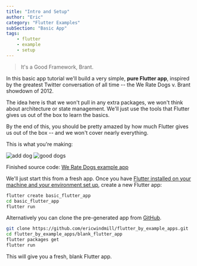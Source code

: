 ```yaml
---
title: "Intro and Setup"
author: "Eric"
category: "Flutter Examples"
subSection: "Basic App"
tags:
    - flutter
    - example
    - setup
---
```


> It's a Good Framework, Brant.

In this basic app tutorial we'll build a very simple, **pure Flutter app**, inspired by the greatest Twitter conversation of all time -- the We Rate Dogs v. Brant showdown of 2012.

The idea here is that we won't pull in any extra packages, we won't think about architecture or state management. We'll just use the tools that Flutter gives us out of the box to learn the basics.

By the end of this, you should be pretty amazed by how much Flutter gives us out of the box -- and we won't cover nearly everything.

This is what you're making:

![add dog](https://res.cloudinary.com/ericwindmill/image/upload/c_scale,w_300/v1520699901/flutter_by_example/new_dog.gif)
![good dogs](https://res.cloudinary.com/ericwindmill/image/upload/c_scale,w_300/v1520699902/flutter_by_example/good_dogs.gif)

Finished source code: [We Rate Dogs example app](https://github.com/ericwindmill/flutter_by_example/examples/we_rate_dogs/basic_example)

We'll just start this from a fresh app. Once you have [Flutter installed on your machine and your environment set up](https://flutter.io), create a new Flutter app:

```bash
flutter create basic_flutter_app
cd basic_flutter_app
flutter run
```

Alternatively you can clone the pre-generated app from [GitHub](https://github.com/ericwindmill/flutter_by_example_apps).

```bash
git clone https://github.com/ericwindmill/flutter_by_example_apps.git
cd flutter_by_example_apps/blank_flutter_app
flutter packages get
flutter run
```

This will give you a fresh, blank Flutter app.
